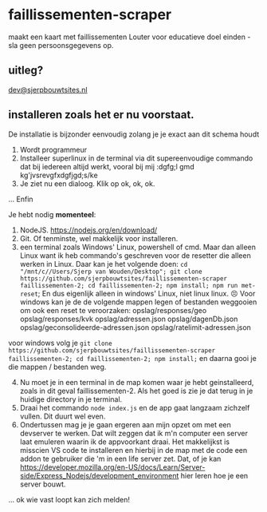 # faillissementen-scraper

maakt een kaart met faillissementen
Louter voor educatieve doel einden - sla geen persoonsgegevens op.

## uitleg?

dev@sjerpbouwtsites.nl

## installeren zoals het er nu voorstaat.

De installatie is bijzonder eenvoudig zolang je je exact aan dit schema houdt

1. Wordt programmeur
2. Installeer superlinux in de terminal via dit supereenvoudige commando dat bij iedereen altijd werkt, vooral bij mij :dgfg;l gmd kg'jvsrevgfxdgfjgd;s/ke
3. Je ziet nu een dialoog. Klik op ok, ok, ok.

...
Enfin

Je hebt nodig **momenteel**:

1. NodeJS. https://nodejs.org/en/download/
2. Git. Of tenminste, wel makkelijk voor installeren.
3. een terminal zoals Windows' Linux, powershell of cmd. Maar dan alleen Linux want ik heb commando's geschreven voor de resetter die alleen werken in Linux. Daar kan je het volgende doen:
   `cd "/mnt/c//Users/Sjerp van Wouden/Desktop"; git clone https://github.com/sjerpbouwtsites/faillissementen-scraper faillissementen-2; cd faillissementen-2; npm install; npm run met-reset`;
   En dus eigenlijk alleen in windows' Linux, niet linux linux. 😣
   Voor windows kan je de de volgende mappen legen of bestanden weggooien om ook een reset te veroorzaken:
   opslag/responses/geo
   opslag/responses/kvk
   opslag/adressen.json
   opslag/dagenDb.json
   opslag/geconsolideerde-adressen.json
   opslag/ratelimit-adressen.json

voor windows volg je `git clone https://github.com/sjerpbouwtsites/faillissementen-scraper faillissementen-2; cd faillissementen-2; npm install;` en daarna gooi je die mappen / bestanden weg.

4. Nu moet je in een terminal in de map komen waar je hebt geinstalleerd, zoals in dit geval faillissementen-2. Als het goed is zie je dat terug in je huidige directory in je terminal.
5. Draai het commando `node index.js` en de app gaat langzaam zichzelf vullen. Dit duurt wel even.
6. Ondertussen mag je je gaan ergeren aan mijn opzet om met een devserver te werken. Dat wilt zeggen dat ik m'n computer een server laat emuleren waarin ik de appvoorkant draai. Het makkelijkst is misscien VS code te installeren en hierbij in de map met de code een addon te gebruiker die 'm in een life server zet. Dat, of je kan https://developer.mozilla.org/en-US/docs/Learn/Server-side/Express_Nodejs/development_environment hier leren hoe je een server bouwt.

... ok wie vast loopt kan zich melden!
